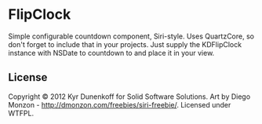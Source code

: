 FlipClock
===========

Simple configurable countdown component, Siri-style. Uses QuartzCore, so don't forget to include that in your projects. Just supply the KDFlipClock instance with NSDate to countdown to and place it in your view.

License
-------
 
Copyright &copy; 2012 Kyr Dunenkoff for Solid Software Solutions. Art by Diego Monzon - http://dmonzon.com/freebies/siri-freebie/. Licensed under WTFPL.